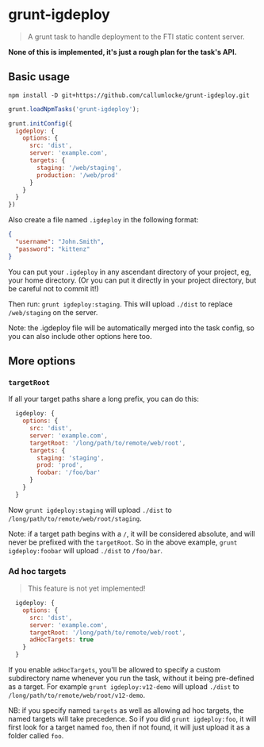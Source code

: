 # grunt-igdeploy

> A grunt task to handle deployment to the FTI static content server.

**None of this is implemented, it's just a rough plan for the task's API.**

## Basic usage

    npm install -D git+https://github.com/callumlocke/grunt-igdeploy.git

```js
grunt.loadNpmTasks('grunt-igdeploy');

grunt.initConfig({
  igdeploy: {
    options: {
      src: 'dist',
      server: 'example.com',
      targets: {
        staging: '/web/staging',
        production: '/web/prod'
      }
    }
  }
})
```

Also create a file named `.igdeploy` in the following format:

```json
{
  "username": "John.Smith",
  "password": "kittenz"
}
```

You can put your `.igdeploy` in any ascendant directory of your project, eg, your home directory. (Or you can put it directly in your project directory, but be careful not to commit it!)

Then run: `grunt igdeploy:staging`. This will upload `./dist` to replace `/web/staging` on the server.

Note: the .igdeploy file will be automatically merged into the task config, so you can also include other options here too.


## More options

### `targetRoot`
If all your target paths share a long prefix, you can do this:

```js
  igdeploy: {
    options: {
      src: 'dist',
      server: 'example.com',
      targetRoot: '/long/path/to/remote/web/root',
      targets: {
        staging: 'staging',
        prod: 'prod',
        foobar: '/foo/bar'
      }
    }
  }
```

Now `grunt igdeploy:staging` will upload `./dist` to `/long/path/to/remote/web/root/staging`.

Note: if a target path begins with a `/`, it will be considered absolute, and will never be prefixed with the `targetRoot`. So in the above example, `grunt igdeploy:foobar` will upload `./dist` to `/foo/bar`.


### Ad hoc targets

> This feature is not yet implemented!

```js
  igdeploy: {
    options: {
      src: 'dist',
      server: 'example.com',
      targetRoot: '/long/path/to/remote/web/root',
      adHocTargets: true
    }
  }
```

If you enable `adHocTargets`, you'll be allowed to specify a custom subdirectory name whenever you run the task, without it being pre-defined as a target. For example `grunt igdeploy:v12-demo` will upload `./dist` to `/long/path/to/remote/web/root/v12-demo`.

NB: if you specify named `targets` as well as allowing ad hoc targets, the named targets will take precedence. So if you did `grunt igdeploy:foo`, it will first look for a target named `foo`, then if not found, it will just upload it as a folder called `foo`.
